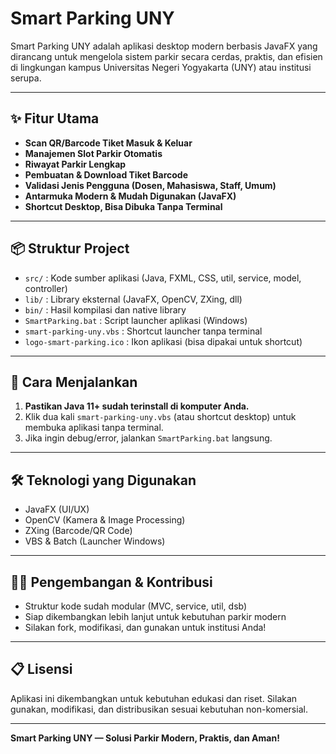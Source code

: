 # Smart Parking UNY

Smart Parking UNY adalah aplikasi desktop modern berbasis JavaFX yang dirancang untuk mengelola sistem parkir secara cerdas, praktis, dan efisien di lingkungan kampus Universitas Negeri Yogyakarta (UNY) atau institusi serupa.

---

## ✨ Fitur Utama
- **Scan QR/Barcode Tiket Masuk & Keluar**
- **Manajemen Slot Parkir Otomatis**
- **Riwayat Parkir Lengkap**
- **Pembuatan & Download Tiket Barcode**
- **Validasi Jenis Pengguna (Dosen, Mahasiswa, Staff, Umum)**
- **Antarmuka Modern & Mudah Digunakan (JavaFX)**
- **Shortcut Desktop, Bisa Dibuka Tanpa Terminal**

---

## 📦 Struktur Project
- `src/` : Kode sumber aplikasi (Java, FXML, CSS, util, service, model, controller)
- `lib/` : Library eksternal (JavaFX, OpenCV, ZXing, dll)
- `bin/` : Hasil kompilasi dan native library
- `SmartParking.bat` : Script launcher aplikasi (Windows)
- `smart-parking-uny.vbs` : Shortcut launcher tanpa terminal
- `logo-smart-parking.ico` : Ikon aplikasi (bisa dipakai untuk shortcut)

---

## 🚀 Cara Menjalankan
1. **Pastikan Java 11+ sudah terinstall di komputer Anda.**
2. Klik dua kali `smart-parking-uny.vbs` (atau shortcut desktop) untuk membuka aplikasi tanpa terminal.
3. Jika ingin debug/error, jalankan `SmartParking.bat` langsung.

---

## 🛠️ Teknologi yang Digunakan
- JavaFX (UI/UX)
- OpenCV (Kamera & Image Processing)
- ZXing (Barcode/QR Code)
- VBS & Batch (Launcher Windows)

---

## 👨‍💻 Pengembangan & Kontribusi
- Struktur kode sudah modular (MVC, service, util, dsb)
- Siap dikembangkan lebih lanjut untuk kebutuhan parkir modern
- Silakan fork, modifikasi, dan gunakan untuk institusi Anda!

---

## 📋 Lisensi
Aplikasi ini dikembangkan untuk kebutuhan edukasi dan riset. Silakan gunakan, modifikasi, dan distribusikan sesuai kebutuhan non-komersial.

---

**Smart Parking UNY — Solusi Parkir Modern, Praktis, dan Aman!**
